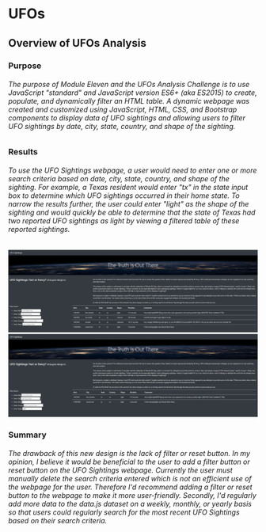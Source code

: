 # UFOs

## Overview of UFOs Analysis

### Purpose

###### The purpose of Module Eleven and the UFOs Analysis Challenge is to use JavaScript "standard" and JavaScript version ES6+ (aka ES2015) to create, populate, and dynamically filter an HTML table.  A dynamic webpage was created and customized using JavaScript, HTML, CSS, and Bootstrap components to display data of UFO sightings and allowing users to filter UFO sightings by date, city, state, country, and shape of the sighting.

### Results

###### To use the UFO Sightings webpage, a user would need to enter one or more search criteria based on date, city, state, country, and shape of the sighting.  For example, a Texas resident would enter "tx" in the state input box to determine which UFO sightings occurred in their home state.  To narrow the results further, the user could enter "light" as the shape of the sighting and would quickly be able to determine that the state of Texas had two reported UFO sightings as light by viewing a filtered table of these reported sightings.

<img src="static/images/UFO_sightings_tx.PNG" width="600">

<img src="static/images/UFO_sightings_tx_light.PNG" width="600">

### Summary

###### The drawback of this new design is the lack of filter or reset button. In my opinion, I believe it would be beneficial to the user to add a filter button or reset button on the UFO Sightings webpage.  Currently the user must manually delete the search criteria entered which is not an efficient use of the webpage for the user. Therefore I'd recommend adding a filter or reset button to the webpage to make it more user-friendly. Secondly, I'd regularly add more data to the data.js dataset on a weekly, monthly, or yearly basis so that users could regularly search for the most recent UFO Sightings based on their search criteria.